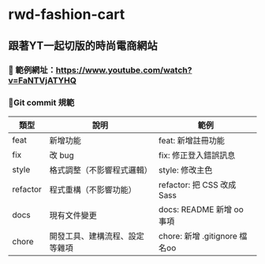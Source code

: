 # rwd-fashion-cart
## 跟著YT一起切版的時尚電商網站

### 🔸 範例網址：https://www.youtube.com/watch?v=FaNTVjATYHQ

### 🔸Git commit 規範
| 類型      | 說明                         | 範例                     |
|-----------|------------------------------|--------------------------|
| feat      | 新增功能                     | feat: 新增註冊功能       |
| fix       | 改 bug                       | fix: 修正登入錯誤訊息    |
| style     | 格式調整（不影響程式邏輯）  | style: 修改主色          |
| refactor  | 程式重構（不影響功能）       | refactor: 把 CSS 改成 Sass |
| docs      | 現有文件變更                 | docs: README 新增 oo 事項 |
| chore     | 開發工具、建構流程、設定等雜項 | chore: 新增 .gitignore 檔名oo |
